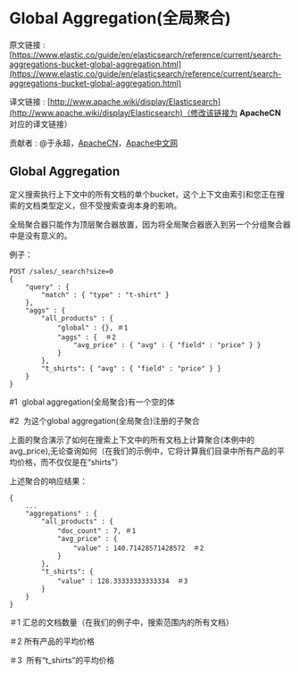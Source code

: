 # Global Aggregation(全局聚合)

原文链接 : [https://www.elastic.co/guide/en/elasticsearch/reference/current/search-aggregations-bucket-global-aggregation.html](https://www.elastic.co/guide/en/elasticsearch/reference/current/search-aggregations-bucket-global-aggregation.html)

译文链接 : [http://www.apache.wiki/display/Elasticsearch](http://www.apache.wiki/display/Elasticsearch)（修改该链接为 **ApacheCN** 对应的译文链接）

贡献者 : @于永超，[ApacheCN](/display/~apachecn)，[Apache中文网](/display/~apachechina)

## Global Aggregation

定义搜索执行上下文中的所有文档的单个bucket，这个上下文由索引和您正在搜索的文档类型定义，但不受搜索查询本身的影响。

全局聚合器只能作为顶层聚合器放置，因为将全局聚合器嵌入到另一个分组聚合器中是没有意义的。

例子：

```
POST /sales/_search?size=0
{
    "query" : {
        "match" : { "type" : "t-shirt" }
    },
    "aggs" : {
        "all_products" : {
            "global" : {}, ＃1
            "aggs" : {  ＃2
                "avg_price" : { "avg" : { "field" : "price" } }
            }
        },
        "t_shirts": { "avg" : { "field" : "price" } }
    }
}
```

#1  global aggregation(全局聚合)有一个空的体

#2  为这个global aggregation(全局聚合)注册的子聚合

上面的聚合演示了如何在搜索上下文中的所有文档上计算聚合(本例中的avg_price),无论查询如何（在我们的示例中，它将计算我们目录中所有产品的平均价格，而不仅仅是在“shirts”）

上述聚合的响应结果：

```
{
    ...
    "aggregations" : {
        "all_products" : {
            "doc_count" : 7, ＃1
            "avg_price" : {
                "value" : 140.71428571428572  ＃2
            }
        },
        "t_shirts": {
            "value" : 128.33333333333334  ＃3
        }
    }
}
```

＃1 汇总的文档数量（在我们的例子中，搜索范围内的所有文档）

＃2 所有产品的平均价格

＃3  所有“t_shirts”的平均价格